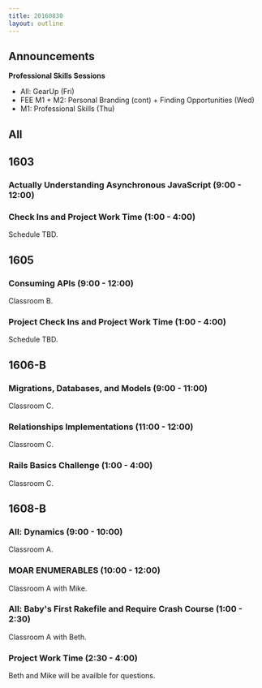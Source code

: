 ```yaml
---
title: 20160830
layout: outline
---
```


## Announcements
**Professional Skills Sessions**

* All: GearUp (Fri)  
* FEE M1 + M2: Personal Branding (cont) + Finding Opportunities (Wed)  
* M1: Professional Skills (Thu)  

## All


## 1603

### Actually Understanding Asynchronous JavaScript (9:00 - 12:00)

### Check Ins and Project Work Time (1:00 - 4:00)

Schedule TBD.


## 1605

### Consuming APIs (9:00 - 12:00)

Classroom B.

### Project Check Ins and Project Work Time (1:00 - 4:00)

Schedule TBD.


## 1606-B

### Migrations, Databases, and Models (9:00 - 11:00)

Classroom C.

### Relationships Implementations (11:00 - 12:00)

Classroom C.

### Rails Basics Challenge (1:00 - 4:00)

Classroom C.


## 1608-B

### All: Dynamics (9:00 - 10:00)

Classroom A.

### MOAR ENUMERABLES (10:00 - 12:00)

Classroom A with Mike.

### All: Baby's First Rakefile and Require Crash Course (1:00 - 2:30)

Classroom A with Beth.

### Project Work Time (2:30 - 4:00)

Beth and Mike will be availble for questions.
